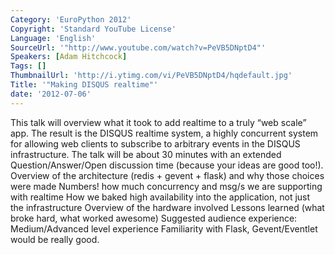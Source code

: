 ```yaml
---
Category: 'EuroPython 2012'
Copyright: 'Standard YouTube License'
Language: 'English'
SourceUrl: '"http://www.youtube.com/watch?v=PeVB5DNptD4"'
Speakers: [Adam Hitchcock]
Tags: []
ThumbnailUrl: 'http://i.ytimg.com/vi/PeVB5DNptD4/hqdefault.jpg'
Title: '"Making DISQUS realtime"'
date: '2012-07-06'
---
```

This talk will overview what it took to add realtime to a truly “web scale”
app. The result is the DISQUS realtime system, a highly concurrent system for
allowing web clients to subscribe to arbitrary events in the DISQUS
infrastructure. The talk will be about 30 minutes with an extended
Question/Answer/Open discussion time (because your ideas are good too!).
Overview of the architecture (redis + gevent + flask) and why those choices
were made Numbers! how much concurrency and msg/s we are supporting with
realtime How we baked high availability into the application, not just the
infrastructure Overview of the hardware involved Lessons learned (what broke
hard, what worked awesome) Suggested audience experience: Medium/Advanced
level experience Familiarity with Flask, Gevent/Eventlet would be really good.

